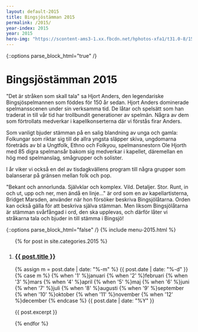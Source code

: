 ```yaml
---
layout: default-2015
title: Bingsjöstämman 2015
permalink: /2015/
year-index: 2015
year: 2015
hero-img: "https://scontent-ams3-1.xx.fbcdn.net/hphotos-xfa1/t31.0-8/1599354_10152775040907015_7828904741581645391_o.jpg"
---
```



{::options parse_block_html="true" /}
<div class="glacier">

# Bingsjöstämman 2015

"Det är stråken som skall tala" sa Hjort Anders, den legendariske Bingsjöspelmannen som föddes för 150 år sedan. Hjort Anders dominerade spelmansscenen under sin verksamma tid. De låtar och spelsätt som han traderat in till vår tid har trollbundit generationer av spelmän. Några av dem som förtrollats medverkar i kapellkonserterna där vi förstås firar Anders.

Som vanligt bjuder stämman på en salig blandning av unga och gamla: Folkungar som riktar sig till de allra yngsta släpper skiva, ungdomarna företräds av bl a Ungtfolk, Ethno och Folkyou, spelmansnestorn Ole Hjorth med 85 digra spelmansår bakom sig medverkar i kapellet, däremellan en hög med spelmanslag, smågrupper och solister.

I år viker vi också en del av tisdagkvällens program till några grupper som balanserar på gränsen mellan folk och pop.

"Bekant och annorlunda. Självklar och komplex. Vild. Detaljer. Stor. Runt, in och ut, upp och ner, men ändå en linje..." är ord som en av kapellartisterna, Bridget Marsden, använder när hon försöker beskriva Bingsjölåtarna. Orden kan också gälla för att beskriva själva stämman. Men liksom Bingsjölåtarna är stämman svårfångad i ord, den ska upplevas, och därför låter vi stråkarna tala och bjuder in till stämma i Bingsjö!

{::options parse_block_html="false" /}
{% include menu-2015.html %}

</div>



<div class="ocean">
<div class="ocean__inner">
<ol class="posts">

{% for post in site.categories.2015 %}

  <li class="post">
    <h3><a href="{{ post.url }}">{{ post.title }}</a></h3>
    <p class="meta">
      <time datetime="{{post.date | date: "%Y-%m-%d"}}">
        {% assign m = post.date | date: "%-m" %}
        {{ post.date | date: "%-d" }}
        {% case m %}
          {% when '1' %}januari
          {% when '2' %}februari
          {% when '3' %}mars
          {% when '4' %}april
          {% when '5' %}maj
          {% when '6' %}juni
          {% when '7' %}juli
          {% when '8' %}augusti
          {% when '9' %}september
          {% when '10' %}oktober
          {% when '11' %}november
          {% when '12' %}december
        {% endcase %}
        {{ post.date | date: "%Y" }}
      </time>
    </p>
    <div class="content">
      {{ post.excerpt }}
    </div>
  </li>

{% endfor %}

</ol>

</div>
</div>

